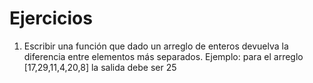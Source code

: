 # Ejercicios

1. Escribir una función que dado un arreglo de enteros devuelva la diferencia
entre elementos más separados. Ejemplo: para el arreglo  [17,29,11,4,20,8]  la salida debe ser 25
